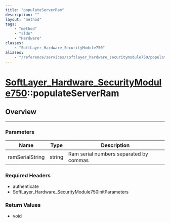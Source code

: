 ```yaml
---
title: "populateServerRam"
description: ""
layout: "method"
tags:
    - "method"
    - "sldn"
    - "Hardware"
classes:
    - "SoftLayer_Hardware_SecurityModule750"
aliases:
    - "/reference/services/softlayer_hardware_securitymodule750/populateServerRam"
---
```

# [SoftLayer_Hardware_SecurityModule750](/reference/services/SoftLayer_Hardware_SecurityModule750)::populateServerRam




## Overview 


-----

### Parameters 
|Name | Type | Description |
| --- | --- | --- |
|ramSerialString| string| Ram serial numbers separated by commas|


### Required Headers
* authenticate
* SoftLayer_Hardware_SecurityModule750InitParameters


### Return Values
* void




